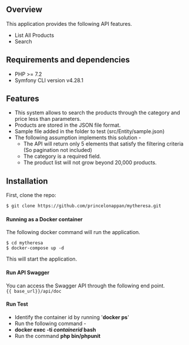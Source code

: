 ## Overview

This application provides the following API features.

- List All Products 
- Search

## Requirements and dependencies

- PHP >= 7.2
- Symfony CLI version  v4.28.1

## Features

- This system allows to search the products through the category and price less than parameters. 
- Products are stored in the JSON file format.
- Sample file added in the folder to test (src/Entity/sample.json)
- The following assumption implements this solution - 
  - The API will return only 5 elements that satisfy the filtering criteria (So pagination not included) 
  - The category is a required field.
  - The product list will not grow beyond 20,000 products.


## Installation

First, clone the repo:
```bash
$ git clone https://github.com/princelonappan/mytheresa.git
```

#### Running as a Docker container

The following docker command will run the application.

```
$ cd mytheresa
$ docker-compose up -d
```
This will start the application.

#### Run API Swagger

You can access the Swagger API through the following end point. <br />
```{{ base_url}}/api/doc```

#### Run Test

- Identify the container id by running '**docker ps**' 
- Run the following command - 
- **docker exec -ti *containerid* bash**
- Run the command **php bin/phpunit**
